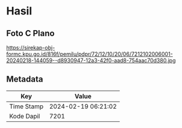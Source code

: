 # Hasil

## Foto C Plano

https://sirekap-obj-formc.kpu.go.id/816f/pemilu/pdpr/72/12/10/20/06/7212102006001-20240218-144059--d8930947-12a3-42f0-aad8-754aac70d380.jpg


## Metadata

| Key        | Value               |
| ---------- | ------------------- |
| Time Stamp | 2024-02-19 06:21:02 |
| Kode Dapil | 7201                |



